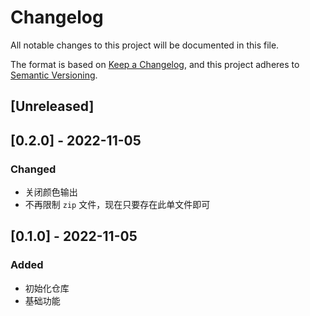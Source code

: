 # Changelog
All notable changes to this project will be documented in this file.

The format is based on [Keep a Changelog](https://keepachangelog.com/en/1.0.0/),
and this project adheres to [Semantic Versioning](https://semver.org/spec/v2.0.0.html).

## [Unreleased]

## [0.2.0] - 2022-11-05
### Changed
- 关闭颜色输出
- 不再限制 `zip` 文件，现在只要存在此单文件即可


## [0.1.0] - 2022-11-05
### Added
- 初始化仓库
- 基础功能
